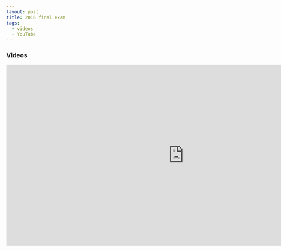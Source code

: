 ```yaml
---
layout: post
title: 2016 final exam
tags: 
  - videos
  - YouTube
---
```


### Videos
<iframe width="943" height="480" src="https://www.youtube.com/embed/mip5FxtZy_c" frameborder="0" allow="accelerometer; autoplay; encrypted-media; gyroscope; picture-in-picture" allowfullscreen></iframe>
